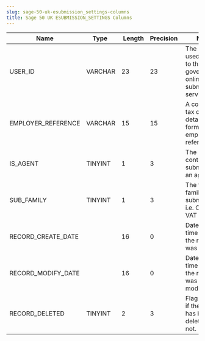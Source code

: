 ```yaml
---
slug: sage-50-uk-esubmission_settings-columns
title: Sage 50 UK ESUBMISSION_SETTINGS Columns
---
```

| Name | Type  |  Length | Precision  |  Notes  | Example |
| --- | --- | --- | --- | --- | --- |
| USER_ID | VARCHAR | 23 | 23 | The user ID used to logon to the government's online submission service. |  |
| EMPLOYER_REFERENCE | VARCHAR | 15 | 15 | A company's tax office details, forming an employer's reference. |    / |
| IS_AGENT | TINYINT | 1 | 3 | The contractor is submitting as an agent | 0 |
| SUB_FAMILY | TINYINT | 1 | 3 | The type (or family) of the submission.  i.e. CIS or VAT | 0 |
| RECORD_CREATE_DATE |  | 16 | 0 | Date and time when the record was created. | 27/04/2010 17:16:58 |
| RECORD_MODIFY_DATE |  | 16 | 0 | Date and time when the record was modified. | 04/08/2017 14:18:54 |
| RECORD_DELETED | TINYINT | 2 | 3 | Flag denoting if the record has been deleted or not. | 0 |
